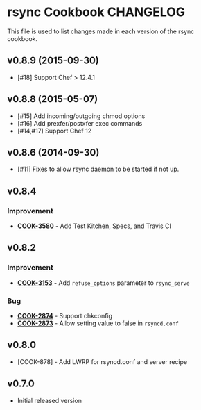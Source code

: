 rsync Cookbook CHANGELOG
========================
This file is used to list changes made in each version of the rsync cookbook.

v0.8.9 (2015-09-30)
-------------------
- [#18] Support Chef > 12.4.1

v0.8.8 (2015-05-07)
-------------------
- [#15] Add incoming/outgoing chmod options
- [#16] Add prexfer/postxfer exec commands
- [#14,#17] Support Chef 12

v0.8.6 (2014-09-30)
-------------------
- [#11] Fixes to allow rsync daemon to be started if not up.

v0.8.4
------
### Improvement
- **[COOK-3580](https://tickets.chef.io/browse/COOK-3580)** - Add Test Kitchen, Specs, and Travis CI


v0.8.2
------
### Improvement
- **[COOK-3153](https://tickets.chef.io/browse/COOK-3153)** - Add `refuse_options` parameter to `rsync_serve`

### Bug
- **[COOK-2874](https://tickets.chef.io/browse/COOK-2874)** - Support chkconfig
- **[COOK-2873](https://tickets.chef.io/browse/COOK-2873)** - Allow setting value to false in `rsyncd.conf`

v0.8.0
------
* [COOK-878] - Add LWRP for rsyncd.conf and server recipe

v0.7.0
------
* Initial released version
